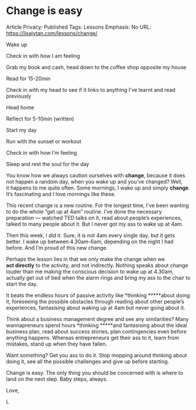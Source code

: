 # Change is easy

Article Privacy: Published
Tags: Lessons
Emphasis: No
URL: https://lisajytan.com/lessons/change/

Wake up

Check in with how I am feeling

Grab my book and cash, head down to the coffee shop opposite my house

Read for 15-20min

Check in with my head to see if it links to anything I’ve learnt and read previously

Head home

Reflect for 5-10min (written)

Start my day

Run with the sunset or workout

Check in with how I’m feeling

Sleep and rest the soul for the day

You know how we always caution ourselves with **change**, because it does not happen a random day, when you wake up and you’ve changed? Well, it happens to me quite often. Some mornings, I wake up and simply **change**. It’s fascinating and I love mornings like these.

This recent change is a new routine. For the longest time, I’ve been wanting to do the whole “get up at 4am” routine. I’ve done the necessary preparation — watched TED talks on it, read about people’s experiences, talked to many people about it. But I never got my ass to wake up at 4am.

Then this week, I did it. Sure, it is not 4am every single day, but it gets better. I wake up between 4.30am-6am, depending on the night I had before. And I’m proud of this new change.

Perhaps the lesson lies in that we only make the change when we **act directly** to the activity, and not indirectly. Nothing speaks about change louder than me making the conscious decision to wake up at 4.30am, actually get out of bed when the alarm rings and bring my ass to the chair to start the day.

It beats the endless hours of passive activity like *thinking *****about doing it, foreseeing the possible obstacles through reading about other people’s experiences, fantasising about waking up at 4am but never going about it.

Think about a business management degree and see any similarities? Many wannapreneurs spend hours *thinking *****and fantasising about the ideal business plan, read about success stories, plan contingencies even before anything happens. Whereas entrepreneurs get their ass to it, learn from mistakes, stand up when they have fallen.

Want something? Get you ass to do it. Stop mopping around thinking about doing it, see all the possible challenges and give up before starting.

Change is easy. The only thing you should be concerned with is where to land on the next step. Baby steps, always.

Love,

L